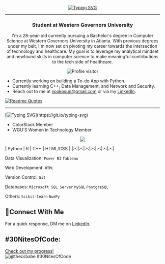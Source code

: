 <div align="center">

[![Typing SVG](https://readme-typing-svg.herokuapp.com?font=Pixelify+Sans&size=30&pause=1000&color=F78EE1&center=true&vCenter=true&random=false&width=435&lines=Hi%F0%9F%91%8B%F0%9F%8F%BD%2C+I'm+Vanessa+Okosun;I+am+a+student%F0%9F%91%A9%F0%9F%8F%BD%E2%80%8D%F0%9F%8E%93;Aspiring+Developer%F0%9F%91%A9%F0%9F%8F%BD%E2%80%8D%F0%9F%92%BB;Aspiring+Data+Scientist%F0%9F%93%8A)](https://git.io/typing-svg)
</div>

---
<h3 align="center" colour="pink">Student at Western Governors University</h3>    
<p align="center">I'm a 28-year-old currently pursuing a Bachelor's degree in Computer Science at Western Governors University in Atlanta. With previous degrees under my belt, I'm now set on pivoting my career towards the intersection of technology and healthcare. My goal is to leverage my analytical mindset and newfound skills in computer science to make meaningful contributions to the tech side of healthcare. </p>

<p align="Center"><img src="https://komarev.com/ghpvc/?username=thevannyfiles&label=Visitors&color=F78EE1&style=plastic" alt="Profile visitor" />
</p>

- Currently working on building a To-do App with Python.
- Currently learning C++, Data Management, and Network and Security.
- Reach out to me at vookosun@gmail.com or via my [LinkedIn](https://www.linkedin.com/in/vanessaokosun/).

[![Readme Quotes](https://quotes-github-readme.vercel.app/api?quote=She+believed+she+could,+so+she+coded&type=horizontal&theme=dracula)](https://github.com/piyushsuthar/github-readme-quotes)


---

[![Typing SVG](https://readme-typing-svg.demolab.com?font=Pixelify+Sans&size=35&pause=1000&color=F78EE1&center=true&vCenter=true&repeat=false&random=false&width=435&lines=What+I've+been+up+to...)](https://git.io/typing-svg)
-   ColorStack Member
-   WGU'S Women in Technology Member

<p align="Center"><img src="https://www.codedex.io/_next/image?url=%2Fimages%2Fgirl.gif&w=128&q=75"/></p>


| Python | R | C++ | HTML/CSS |
|:-:|:-:|:-:|:-:|:-:|:-:|:-:|

Data Visualization: `Power BI` `Tableau`

Web Development: `HTML`

Version Control: `Git`

Databases: `Microsoft SQL Server` `MySQL` `PostgreSQL`

Others: `Scikit-learn` `NumPy`

## 👤Connect With Me 
For a quick response, DM me on [LinkedIn](https://www.linkedin.com/in/vanessaokosun/).


## #30NitesOfCode:
  [Check out my progress!](https://www.codedex.io/@thecsbabe/30-nites-of-code)  
  ![@thecsbabe #30NitesOfCode](https://www.codedex.io/api/petStatus?user=thecsbabe)
